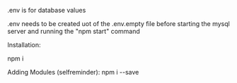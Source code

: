 .env is for database values

.env needs to be created uot of the .env.empty file before starting the mysql server and running the "npm start" command



Installation:

npm i


Adding Modules (selfreminder):
npm i <module> --save
